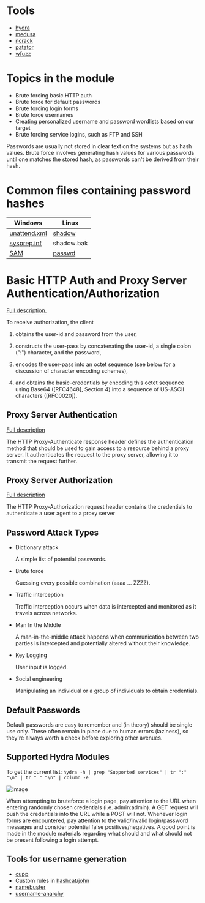 # Tools
- [hydra](https://github.com/vanhauser-thc/thc-hydra)
- [medusa](http://foofus.net/?page_id=51)
- [ncrack](https://nmap.org/ncrack/)
- [patator](https://github.com/lanjelot/patator)
- [wfuzz](https://www.edge-security.com/wfuzz.php)

# Topics in the module
-   Brute forcing basic HTTP auth
-   Brute force for default passwords
-   Brute forcing login forms
-   Brute force usernames
-   Creating personalized username and password wordlists based on our target
-   Brute forcing service logins, such as FTP and SSH

Passwords are usually not stored in clear text on the systems but as hash values. Brute force involves generating hash values for various passwords until one matches the stored hash, as passwords can't be derived from their hash.

# Common files containing password hashes
| Windows  |  Linux  |
|----------|---------|
| [unattend.xml](https://learn.microsoft.com/en-us/windows-hardware/manufacture/desktop/update-windows-settings-and-scripts-create-your-own-answer-file-sxs?view=windows-11)  |  [shadow](https://www.man7.org/linux/man-pages/man5/shadow.5.html) |
| [sysprep.inf](https://learn.microsoft.com/en-us/windows-hardware/manufacture/desktop/sysprep--system-preparation--overview?view=windows-11)  |  shadow.bak |
| [SAM](https://learn.microsoft.com/en-us/previous-versions/windows/it-pro/windows-server-2003/cc756748(v=ws.10)) |  [passwd](https://man7.org/linux/man-pages/man5/passwd.5.html) |

# Basic HTTP Auth and Proxy Server Authentication/Authorization
[Full description.](https://datatracker.ietf.org/doc/html/rfc7617)

To receive authorization, the client

   1.  obtains the user-id and password from the user,

   2.  constructs the user-pass by concatenating the user-id, a single
       colon (":") character, and the password,

   3.  encodes the user-pass into an octet sequence (see below for a
       discussion of character encoding schemes),

   4.  and obtains the basic-credentials by encoding this octet sequence
       using Base64 ([RFC4648], Section 4) into a sequence of US-ASCII
       characters ([RFC0020]).

## Proxy Server Authentication
[Full description](https://datatracker.ietf.org/doc/html/rfc7615)

The HTTP Proxy-Authenticate response header defines the authentication method that should be used to gain access to a resource behind a proxy server. It authenticates the request to the proxy server, allowing it to transmit the request further. 

## Proxy Server Authorization
[Full description](https://developer.mozilla.org/en-US/docs/Web/HTTP/Headers/Proxy-Authorization)

The HTTP Proxy-Authorization request header contains the credentials to authenticate a user agent to a proxy server

## Password Attack Types
- Dictionary attack

  A simple list of potential passwords.
  
- Brute force

  Guessing every possible combination (aaaa ... ZZZZ).
  
- Traffic interception

  Traffic interception occurs when data is intercepted and monitored as it travels across networks.
  
- Man In the Middle

  A man-in-the-middle attack happens when communication between two parties is intercepted and potentially altered without their knowledge.

- Key Logging

  User input is logged.
  
- Social engineering

  Manipulating an individual or a group of individuals to obtain credentials.

## Default Passwords

Default passwords are easy to remember and (in theory) should be single use only. These often remain in place due to human errors (laziness), so they're always worth a check before exploring other avenues.

## Supported Hydra Modules
To get the current list: `hydra -h | grep "Supported services" | tr ":" "\n" | tr " " "\n" | column -e`

![image](https://github.com/idletim3/htb-academy-penetration-tester/assets/128943623/08f18e45-1ec3-45d5-b3f3-8282f8b339ed)

When attempting to bruteforce a login page, pay attention to the URL when entering randomly chosen credentials (i.e. admin:admin). A GET request will push the credentials into the URL while a POST will not. Whenever login forms are encountered, pay attention to the valid/invalid login/password messages and consider potential false positives/negatives. A good point is made in the module materials regarding what should and what should not be present following a login attempt.

## Tools for username generation
- [cupp](https://github.com/Mebus/cupp)
- Custom rules in [hashcat](https://hashcat.net/wiki/doku.php?id=rule_based_attack)/[john](https://github.com/openwall/john/blob/bleeding-jumbo/doc/RULES)
- [namebuster](https://github.com/benbusby/namebuster)
- [username-anarchy](https://github.com/urbanadventurer/username-anarchy)
